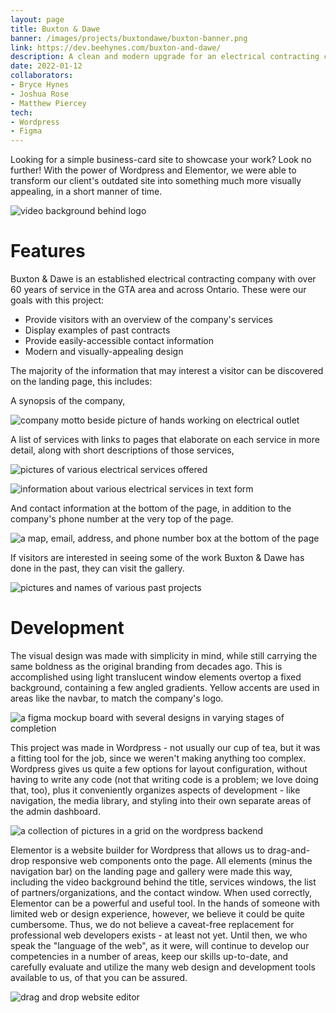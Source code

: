 ```yaml
---
layout: page
title: Buxton & Dawe
banner: /images/projects/buxtondawe/buxton-banner.png
link: https://dev.beehynes.com/buxton-and-dawe/
description: A clean and modern upgrade for an electrical contracting company. Built with Wordpress and Elementor, this is an excellent way to showcase the company's services and get customers in their door
date: 2022-01-12
collaborators: 
- Bryce Hynes
- Joshua Rose
- Matthew Piercey
tech:
- Wordpress
- Figma
---
```


Looking for a simple business-card site to showcase your work? Look no further! With the power of Wordpress and Elementor, we were able to transform our client's outdated site into something much more visually appealing, in a short manner of time.

![video background behind logo](/images/projects/buxtondawe/bd-hero.png "Video background with logo overlay")

# Features

Buxton & Dawe is an established electrical contracting company with over 60 years of service in the GTA area and across Ontario. These were our goals with this project:

- Provide visitors with an overview of the company's services
- Display examples of past contracts
- Provide easily-accessible contact information
- Modern and visually-appealing design

The majority of the information that may interest a visitor can be discovered on the landing page, this includes:

A synopsis of the company,

![company motto beside picture of hands working on electrical outlet](/images/projects/buxtondawe/bd-quality.png "Synopsis")


A list of services with links to pages that elaborate on each service in more detail, along with short descriptions of those services,

![pictures of various electrical services offered](/images/projects/buxtondawe/bd-services.png "Services")

![information about various electrical services in text form](/images/projects/buxtondawe/bd-learn-more.png "Learn More")

And contact information at the bottom of the page, in addition to the company's phone number at the very top of the page.

![a map, email, address, and phone number box at the bottom of the page](/images/projects/buxtondawe/bd-contact.png "Contact")

If visitors are interested in seeing some of the work Buxton & Dawe has done in the past, they can visit the gallery.  

![pictures and names of various past projects](/images/projects/buxtondawe/bd-gallery.png "Gallery")

# Development

The visual design was made with simplicity in mind, while still carrying the same boldness as the original branding from decades ago. This is accomplished using light translucent window elements overtop a fixed background, containing a few angled gradients. Yellow accents are used in areas like the navbar, to match the company's logo.  

![a figma mockup board with several designs in varying stages of completion](/images/projects/buxtondawe/bd-figma.png "Creating logo and background in Figma")

This project was made in Wordpress - not usually our cup of tea, but it was a fitting tool for the job, since we weren't making anything too complex. Wordpress gives us quite a few options for layout configuration, without having to write any code (not that writing code is a problem; we love doing that, too), plus it conveniently organizes aspects of development - like navigation, the media library, and styling into their own separate areas of the admin dashboard.

![a collection of pictures in a grid on the wordpress backend](/images/projects/buxtondawe/bd-wp-dash.png "Wordpress media library")

Elementor is a website builder for Wordpress that allows us to drag-and-drop responsive web components onto the page. All elements (minus the navigation bar) on the landing page and gallery were made this way, including the video background behind the title, services windows, the list of partners/organizations, and the contact window. When used correctly, Elementor can be a powerful and useful tool. In the hands of someone with limited web or design experience, however, we believe it could be quite cumbersome. Thus, we do not believe a caveat-free replacement for professional web developers exists - at least not yet. Until then, we who speak the "language of the web", as it were, will continue to develop our competencies in a number of areas, keep our skills up-to-date, and carefully evaluate and utilize the many web design and development tools available to us, of that you can be assured.

![drag and drop website editor](/images/projects/buxtondawe/bd-elementor.png "Editing components with Elementor")